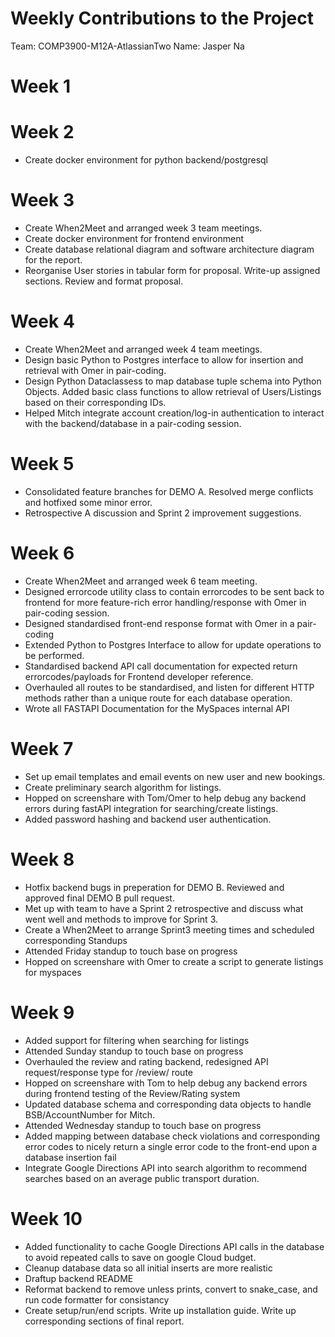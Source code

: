 # Weekly Contributions to the Project

Team: COMP3900-M12A-AtlassianTwo
Name: Jasper Na

# Week 1

# Week 2
- Create docker environment for python backend/postgresql

# Week 3
- Create When2Meet and arranged week 3 team meetings.
- Create docker environment for frontend environment
- Create database relational diagram and software architecture diagram for the report.
- Reorganise User stories in tabular form for proposal. Write-up assigned sections. Review and format proposal.

# Week 4
- Create When2Meet and arranged week 4 team meetings.
- Design basic Python to Postgres interface to allow for insertion and retrieval with Omer in pair-coding.
- Design Python Dataclassess to map database tuple schema into Python Objects. Added basic class functions to allow retrieval of Users/Listings based on their corresponding IDs.
- Helped Mitch integrate account creation/log-in authentication to interact with the backend/database in a pair-coding session.

# Week 5
- Consolidated feature branches for DEMO A. Resolved merge conflicts and hotfixed some minor error.
- Retrospective A discussion and Sprint 2 improvement suggestions.

# Week 6
- Create When2Meet and arranged week 6 team meeting.
- Designed errorcode utility class to contain errorcodes to be sent back to frontend for more feature-rich error handling/response with Omer in pair-coding session.
- Designed standardised front-end response format with Omer in a pair-coding 
- Extended Python to Postgres Interface to allow for update operations to be performed.
- Standardised backend API call documentation for expected return  errorcodes/payloads for Frontend developer reference.
- Overhauled all routes to be standardised, and listen for different HTTP methods rather than a unique route for each database operation.
- Wrote all FASTAPI Documentation for the MySpaces internal API

# Week 7
- Set up email templates and email events on new user and new bookings.
- Create preliminary search algorithm for listings.
- Hopped on screenshare with Tom/Omer to help debug any backend errors during fastAPI integration for searching/create listings.
- Added password hashing and backend user authentication.

# Week 8
- Hotfix backend bugs in preperation for DEMO B. Reviewed and approved final DEMO B pull request.
- Met up with team to have a Sprint 2 retrospective and discuss what went well and methods to improve for Sprint 3.
- Create a When2Meet to arrange Sprint3 meeting times and scheduled corresponding Standups
- Attended Friday standup to touch base on progress
- Hopped on screenshare with Omer to create a script to generate listings for myspaces

# Week 9
- Added support for filtering when searching for listings
- Attended Sunday standup to touch base on progress
- Overhauled the review and rating backend, redesigned API request/response type for /review/ route
- Hopped on screenshare with Tom to help debug any backend errors during frontend testing of the Review/Rating system
- Updated database schema and corresponding data objects to handle BSB/AccountNumber for Mitch.
- Attended Wednesday standup to touch base on progress
- Added mapping between database check violations and corresponding error codes to nicely return a single error code to the front-end upon a database insertion fail
- Integrate Google Directions API into search algorithm to recommend searches based on an average public transport duration.

# Week 10
- Added functionality to cache Google Directions API calls in the database to avoid repeated calls to save on google Cloud budget.
- Cleanup database data so all initial inserts are more realistic
- Draftup backend README
- Reformat backend to remove unless prints, convert to snake_case, and run code formatter for consistancy
- Create setup/run/end scripts. Write up installation guide. Write up corresponding sections of final report.
